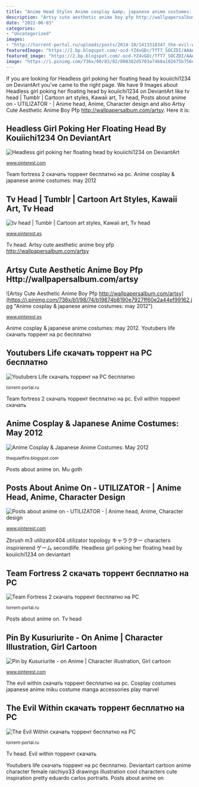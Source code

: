 ```yaml
---
title: "Anime Head Styles Anime cosplay &amp; japanese anime costumes: may 2012"
description: "Artsy cute aesthetic anime boy pfp http://wallpapersalbum.com/artsy"
date: "2022-06-03"
categories:
- "Uncategorized"
images:
- "http://torrent-portal.ru/uploads/posts/2014-10/1413318347_the-evil-within-1.jpg"
featuredImage: "https://2.bp.blogspot.com/-ocd-YZ4vGDc/TfT7_SOCZDI/AAAAAAAACdg/QRRF_iQqhp4/s1600/20080512-hatsune-miku-cosplay-1.jpg"
featured_image: "https://2.bp.blogspot.com/-ocd-YZ4vGDc/TfT7_SOCZDI/AAAAAAAACdg/QRRF_iQqhp4/s1600/20080512-hatsune-miku-cosplay-1.jpg"
image: "https://i.pinimg.com/736x/00/83/82/008382d5703a7468a102675b756c24c0.jpg"
---
```


If you are looking for Headless girl poking her floating head by kouiichi1234 on DeviantArt you've came to the right page. We have 9 Images about Headless girl poking her floating head by kouiichi1234 on DeviantArt like tv head | Tumblr | Cartoon art styles, Kawaii art, Tv head, Posts about anime on - UTILIZATOR - | Anime head, Anime, Character design and also Artsy Cute Aesthetic Anime Boy Pfp http://wallpapersalbum.com/artsy. Here it is:

## Headless Girl Poking Her Floating Head By Kouiichi1234 On DeviantArt

![Headless girl poking her floating head by kouiichi1234 on DeviantArt](https://i.pinimg.com/736x/bc/5b/73/bc5b73eb88d7cbf194c3708672776c37.jpg "Artsy cute aesthetic anime boy pfp http://wallpapersalbum.com/artsy")

<small>www.pinterest.com</small>

Team fortress 2 скачать торрент бесплатно на pc. Anime cosplay &amp; japanese anime costumes: may 2012

## Tv Head | Tumblr | Cartoon Art Styles, Kawaii Art, Tv Head

![tv head | Tumblr | Cartoon art styles, Kawaii art, Tv head](https://i.pinimg.com/736x/00/83/82/008382d5703a7468a102675b756c24c0.jpg "Zbrush m3 utilizator404 utilizator topology キャラクター characters inspirierend ゲーム secondlife")

<small>www.pinterest.es</small>

Tv head. Artsy cute aesthetic anime boy pfp http://wallpapersalbum.com/artsy

## Artsy Cute Aesthetic Anime Boy Pfp Http://wallpapersalbum.com/artsy

![Artsy Cute Aesthetic Anime Boy Pfp http://wallpapersalbum.com/artsy](https://i.pinimg.com/736x/b1/98/74/b19874b8190e7927ff60e2a44ef99162.jpg "Anime cosplay &amp; japanese anime costumes: may 2012")

<small>www.pinterest.es</small>

Anime cosplay &amp; japanese anime costumes: may 2012. Youtubers life скачать торрент на pc бесплатно

## Youtubers Life скачать торрент на PC бесплатно

![Youtubers Life скачать торрент на PC бесплатно](https://torrent-portal.ru/uploads/pictures/youtubers-life-2016repack-pc_1.jpg "Zbrush m3 utilizator404 utilizator topology キャラクター characters inspirierend ゲーム secondlife")

<small>torrent-portal.ru</small>

Team fortress 2 скачать торрент бесплатно на pc. Evil within торрент скачать

## Anime Cosplay &amp; Japanese Anime Costumes: May 2012

![Anime Cosplay &amp; Japanese Anime Costumes: May 2012](https://2.bp.blogspot.com/-ocd-YZ4vGDc/TfT7_SOCZDI/AAAAAAAACdg/QRRF_iQqhp4/s1600/20080512-hatsune-miku-cosplay-1.jpg "Pfp aesthetic boy anime cute drawing cartoon oc character styles drawings artsy yellow wallpapersalbum deviantart manga arte poses 4k desenho")

<small>thequietfire.blogspot.com</small>

Posts about anime on. Mu goth

## Posts About Anime On - UTILIZATOR - | Anime Head, Anime, Character Design

![Posts about anime on - UTILIZATOR - | Anime head, Anime, Character design](https://i.pinimg.com/736x/0f/57/be/0f57beec8c41d58a5f80a221e355d209--anime-style-ds-max.jpg "Youtubers life скачать торрент на pc бесплатно")

<small>www.pinterest.com</small>

Zbrush m3 utilizator404 utilizator topology キャラクター characters inspirierend ゲーム secondlife. Headless girl poking her floating head by kouiichi1234 on deviantart

## Team Fortress 2 скачать торрент бесплатно на PC

![Team Fortress 2 скачать торрент бесплатно на PC](https://torrent-portal.ru/uploads/posts/2014-06/thumbs/1401992111_team-fortress2-2.jpg "Posts about anime on")

<small>torrent-portal.ru</small>

Posts about anime on. Tv head

## Pin By Kusuriurite - On Anime | Character Illustration, Girl Cartoon

![Pin by Kusuriurite - on Anime | Character illustration, Girl cartoon](https://i.pinimg.com/736x/70/d3/05/70d305a19a3ef3e716c2cf8848be11e3--cartoon-girls-anime-girls.jpg "Tv head")

<small>www.pinterest.com</small>

The evil within скачать торрент бесплатно на pc. Cosplay costumes japanese anime miku costume manga accessories play marvel

## The Evil Within скачать торрент бесплатно на PC

![The Evil Within скачать торрент бесплатно на PC](http://torrent-portal.ru/uploads/posts/2014-10/1413318347_the-evil-within-1.jpg "The evil within скачать торрент бесплатно на pc")

<small>torrent-portal.ru</small>

Tv head. Evil within торрент скачать

Youtubers life скачать торрент на pc бесплатно. Deviantart cartoon anime character female raichiyo33 drawings illustration cool characters cute inspiration pretty eduardo carlos portraits. Posts about anime on
